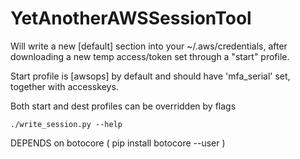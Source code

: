 YetAnotherAWSSessionTool
========================

Will write a new [default] section into your ~/.aws/credentials,
after downloading a new temp access/token set through a "start" profile.

Start profile is [awsops] by default and should have 'mfa_serial' set,
together with accesskeys.

Both start and dest profiles can be overridden by flags

    ./write_session.py --help


DEPENDS on botocore ( pip install botocore --user )

